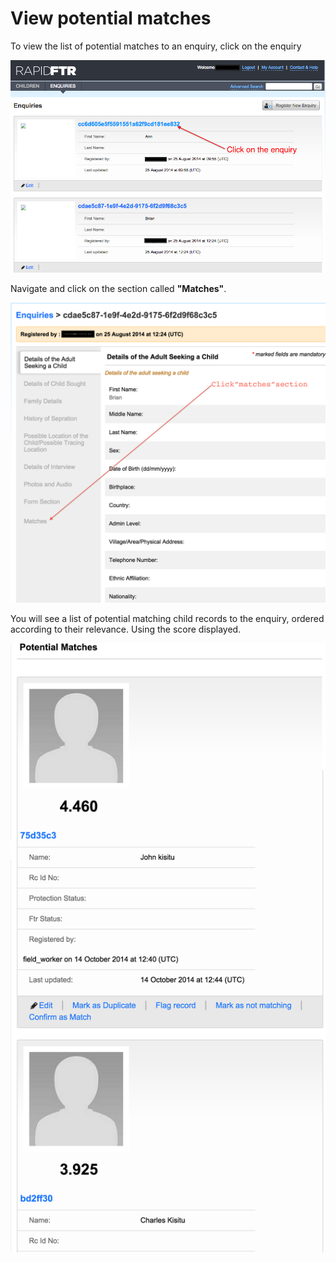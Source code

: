 # View potential matches

To view the list of potential matches to an enquiry, click on the enquiry

![](../assets/images/enquiries-potential-matches-1.png)

Navigate and click on the section called **"Matches"**.

![](../assets/images/enquiries_matches-1.png)

You will see a list of potential matching child records to the enquiry, ordered according to their relevance. Using the score displayed.

![](../assets/images/enquiry-matches-ordered.png)

